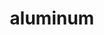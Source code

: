 ---
title: "aluminum"
layout: cache
categories: [package, develop-2024-02-25]
meta: {"versions": ["1.4.1"], "compilers": ["gcc@=11.4.0", "gcc@=7.5.0", "gcc@=9.4.0", "oneapi@=2024.0.0"], "oss": ["ubuntu18.04", "ubuntu20.04", "ubuntu22.04"], "platforms": ["linux"], "targets": ["neoverse_v1", "neoverse_v2", "ppc64le", "x86_64_v3"], "stacks": ["e4s", "e4s-neoverse-v2", "e4s-neoverse_v1", "e4s-oneapi", "e4s-power", "radiuss", "root"], "num_specs": 6, "num_specs_by_stack": {"radiuss": 1, "root": 6, "e4s-neoverse_v1": 1, "e4s-power": 1, "e4s": 1, "e4s-neoverse-v2": 1, "e4s-oneapi": 1}}
spec_details: [{"hash": "66b66sj6ufj2zhqv4gl7j3iowtb4ap6c", "compiler": "gcc@=7.5.0", "versions": ["1.4.1"], "os": "ubuntu18.04", "platform": "linux", "target": "x86_64_v3", "variants": ["~benchmarks", "build_system=cmake", "build_type=Release", "~cuda", "generator=make", "~hang_check", "~ht", "~ipo", "~mpi_serialize", "~nccl", "~rocm", "+shared", "~stream_mem_ops", "~tests", "~thread_multiple", "~trace"], "stacks": ["radiuss", "root"], "size": "-", "tarball": "https://binaries.spack.io/releases/develop-2024-02-25/build_cache/linux-ubuntu18.04-x86_64_v3/gcc-7.5.0/aluminum-1.4.1/linux-ubuntu18.04-x86_64_v3-gcc-7.5.0-aluminum-1.4.1-66b66sj6ufj2zhqv4gl7j3iowtb4ap6c.spack"}, {"hash": "7vsb23pis3x5sd3fkvsoo766ccp656ym", "compiler": "gcc@=11.4.0", "versions": ["1.4.1"], "os": "ubuntu20.04", "platform": "linux", "target": "neoverse_v1", "variants": ["~benchmarks", "build_system=cmake", "build_type=Release", "~cuda", "generator=make", "~hang_check", "~ht", "~ipo", "~mpi_serialize", "~nccl", "~rocm", "+shared", "~stream_mem_ops", "~tests", "~thread_multiple", "~trace"], "stacks": ["root", "e4s-neoverse_v1"], "size": "-", "tarball": "https://binaries.spack.io/releases/develop-2024-02-25/build_cache/linux-ubuntu20.04-neoverse_v1/gcc-11.4.0/aluminum-1.4.1/linux-ubuntu20.04-neoverse_v1-gcc-11.4.0-aluminum-1.4.1-7vsb23pis3x5sd3fkvsoo766ccp656ym.spack"}, {"hash": "5kiumbp5pqkhvyzav5xf2xrgqmcavrlz", "compiler": "gcc@=9.4.0", "versions": ["1.4.1"], "os": "ubuntu20.04", "platform": "linux", "target": "ppc64le", "variants": ["~benchmarks", "build_system=cmake", "build_type=Release", "~cuda", "generator=make", "~hang_check", "~ht", "~ipo", "~mpi_serialize", "~nccl", "~rocm", "+shared", "~stream_mem_ops", "~tests", "~thread_multiple", "~trace"], "stacks": ["root", "e4s-power"], "size": "-", "tarball": "https://binaries.spack.io/releases/develop-2024-02-25/build_cache/linux-ubuntu20.04-ppc64le/gcc-9.4.0/aluminum-1.4.1/linux-ubuntu20.04-ppc64le-gcc-9.4.0-aluminum-1.4.1-5kiumbp5pqkhvyzav5xf2xrgqmcavrlz.spack"}, {"hash": "4vn3jzuth32y3jjk2fce7nkloyogffkz", "compiler": "gcc@=11.4.0", "versions": ["1.4.1"], "os": "ubuntu20.04", "platform": "linux", "target": "x86_64_v3", "variants": ["~benchmarks", "build_system=cmake", "build_type=Release", "~cuda", "generator=make", "~hang_check", "~ht", "~ipo", "~mpi_serialize", "~nccl", "~rocm", "+shared", "~stream_mem_ops", "~tests", "~thread_multiple", "~trace"], "stacks": ["root", "e4s"], "size": "-", "tarball": "https://binaries.spack.io/releases/develop-2024-02-25/build_cache/linux-ubuntu20.04-x86_64_v3/gcc-11.4.0/aluminum-1.4.1/linux-ubuntu20.04-x86_64_v3-gcc-11.4.0-aluminum-1.4.1-4vn3jzuth32y3jjk2fce7nkloyogffkz.spack"}, {"hash": "ejiiqcoon5dtqvvp4mei2mfergcsueg6", "compiler": "gcc@=11.4.0", "versions": ["1.4.1"], "os": "ubuntu22.04", "platform": "linux", "target": "neoverse_v2", "variants": ["~benchmarks", "build_system=cmake", "build_type=Release", "~cuda", "generator=make", "~hang_check", "~ht", "~ipo", "~mpi_serialize", "~nccl", "~rocm", "+shared", "~stream_mem_ops", "~tests", "~thread_multiple", "~trace"], "stacks": ["e4s-neoverse-v2", "root"], "size": "-", "tarball": "https://binaries.spack.io/releases/develop-2024-02-25/build_cache/linux-ubuntu22.04-neoverse_v2/gcc-11.4.0/aluminum-1.4.1/linux-ubuntu22.04-neoverse_v2-gcc-11.4.0-aluminum-1.4.1-ejiiqcoon5dtqvvp4mei2mfergcsueg6.spack"}, {"hash": "7wg6vmsv4syhzcbtnxd26c2dbr2lwenb", "compiler": "oneapi@=2024.0.0", "versions": ["1.4.1"], "os": "ubuntu22.04", "platform": "linux", "target": "x86_64_v3", "variants": ["~benchmarks", "build_system=cmake", "build_type=Release", "~cuda", "generator=make", "~hang_check", "~ht", "~ipo", "~mpi_serialize", "~nccl", "~rocm", "+shared", "~stream_mem_ops", "~tests", "~thread_multiple", "~trace"], "stacks": ["e4s-oneapi", "root"], "size": "-", "tarball": "https://binaries.spack.io/releases/develop-2024-02-25/build_cache/linux-ubuntu22.04-x86_64_v3/oneapi-2024.0.0/aluminum-1.4.1/linux-ubuntu22.04-x86_64_v3-oneapi-2024.0.0-aluminum-1.4.1-7wg6vmsv4syhzcbtnxd26c2dbr2lwenb.spack"}]
---